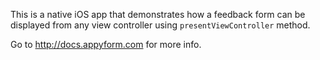 
This is a native iOS app that demonstrates how a feedback form can be displayed from any view controller using `presentViewController` method.

Go to http://docs.appyform.com for more info.
